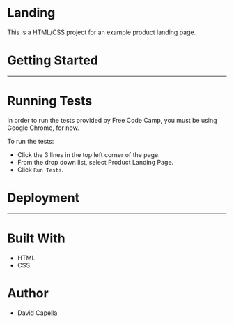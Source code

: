 # Landing
This is a HTML/CSS project for an example product landing page.

# Getting Started
---

# Running Tests
In order to run the tests provided by Free Code Camp, you must be using Google Chrome, for now.

To run the tests:
* Click the 3 lines in the top left corner of the page.
* From the drop down list, select Product Landing Page.
* Click `Run Tests`.

# Deployment
---

# Built With
* HTML
* CSS

# Author
- David Capella
